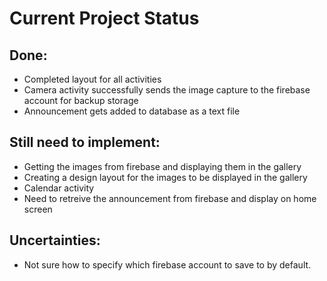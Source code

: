 # Current Project Status
## Done:
* Completed layout for all activities
* Camera activity successfully sends the image capture to the firebase account for backup storage
* Announcement gets added to database as a text file


## Still need to implement:
* Getting the images from firebase and displaying them in the gallery 
* Creating a design layout for the images to be displayed in the gallery
* Calendar activity
* Need to retreive the announcement from firebase and display on home screen

## Uncertainties:
* Not sure how to specify which firebase account to save to by default. 
